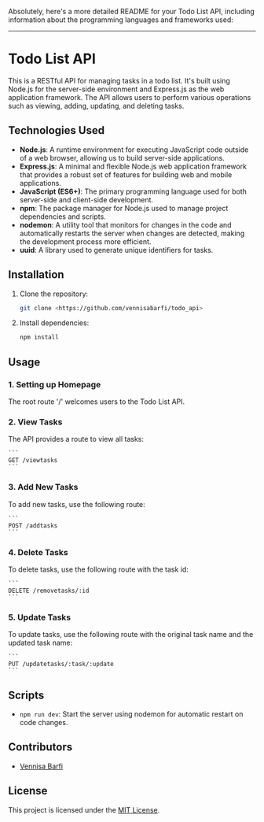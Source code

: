 Absolutely, here's a more detailed README for your Todo List API, including information about the programming languages and frameworks used:

---

# Todo List API

This is a RESTful API for managing tasks in a todo list. It's built using Node.js for the server-side environment and Express.js as the web application framework. The API allows users to perform various operations such as viewing, adding, updating, and deleting tasks.

## Technologies Used

- **Node.js**: A runtime environment for executing JavaScript code outside of a web browser, allowing us to build server-side applications.
- **Express.js**: A minimal and flexible Node.js web application framework that provides a robust set of features for building web and mobile applications.
- **JavaScript (ES6+)**: The primary programming language used for both server-side and client-side development.
- **npm**: The package manager for Node.js used to manage project dependencies and scripts.
- **nodemon**: A utility tool that monitors for changes in the code and automatically restarts the server when changes are detected, making the development process more efficient.
- **uuid**: A library used to generate unique identifiers for tasks.

## Installation

1. Clone the repository:

    ```bash
    git clone <https://github.com/vennisabarfi/todo_api>
    ```

2. Install dependencies:

    ```bash
    npm install
    ```

## Usage

### 1. Setting up Homepage

The root route '/' welcomes users to the Todo List API.

### 2. View Tasks

The API provides a route to view all tasks:

    ```
    GET /viewtasks
    ```

### 3. Add New Tasks

To add new tasks, use the following route:

    ```
    POST /addtasks
    ```

### 4. Delete Tasks

To delete tasks, use the following route with the task id:

    ```
    DELETE /removetasks/:id
    ```

### 5. Update Tasks

To update tasks, use the following route with the original task name and the updated task name:

    ```
    PUT /updatetasks/:task/:update
    ```

## Scripts

- `npm run dev`: Start the server using nodemon for automatic restart on code changes.

## Contributors

- [Vennisa Barfi](https://github.com/vennisabarfi) 

## License

This project is licensed under the [MIT License](LICENSE).

